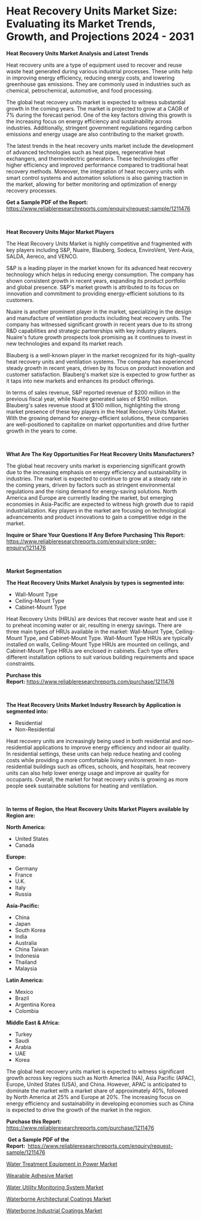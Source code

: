 <p><h1>Heat Recovery Units Market Size: Evaluating its Market Trends, Growth, and Projections 2024 - 2031</h1></p><p><strong>Heat Recovery Units Market Analysis and Latest Trends</strong></p>
<p><p>Heat recovery units are a type of equipment used to recover and reuse waste heat generated during various industrial processes. These units help in improving energy efficiency, reducing energy costs, and lowering greenhouse gas emissions. They are commonly used in industries such as chemical, petrochemical, automotive, and food processing.</p><p>The global heat recovery units market is expected to witness substantial growth in the coming years. The market is projected to grow at a CAGR of 7% during the forecast period. One of the key factors driving this growth is the increasing focus on energy efficiency and sustainability across industries. Additionally, stringent government regulations regarding carbon emissions and energy usage are also contributing to the market growth.</p><p>The latest trends in the heat recovery units market include the development of advanced technologies such as heat pipes, regenerative heat exchangers, and thermoelectric generators. These technologies offer higher efficiency and improved performance compared to traditional heat recovery methods. Moreover, the integration of heat recovery units with smart control systems and automation solutions is also gaining traction in the market, allowing for better monitoring and optimization of energy recovery processes.</p></p>
<p><strong>Get a Sample PDF of the Report:&nbsp;</strong> <a href="https://www.reliableresearchreports.com/enquiry/request-sample/1211476">https://www.reliableresearchreports.com/enquiry/request-sample/1211476</a></p>
<p>&nbsp;</p>
<p><strong>Heat Recovery Units Major Market Players</strong></p>
<p><p>The Heat Recovery Units Market is highly competitive and fragmented with key players including S&P, Nuaire, Blauberg, Sodeca, EnviroVent, Vent-Axia, SALDA, Aereco, and VENCO. </p><p>S&P is a leading player in the market known for its advanced heat recovery technology which helps in reducing energy consumption. The company has shown consistent growth in recent years, expanding its product portfolio and global presence. S&P's market growth is attributed to its focus on innovation and commitment to providing energy-efficient solutions to its customers.</p><p>Nuaire is another prominent player in the market, specializing in the design and manufacture of ventilation products including heat recovery units. The company has witnessed significant growth in recent years due to its strong R&D capabilities and strategic partnerships with key industry players. Nuaire's future growth prospects look promising as it continues to invest in new technologies and expand its market reach.</p><p>Blauberg is a well-known player in the market recognized for its high-quality heat recovery units and ventilation systems. The company has experienced steady growth in recent years, driven by its focus on product innovation and customer satisfaction. Blauberg's market size is expected to grow further as it taps into new markets and enhances its product offerings.</p><p>In terms of sales revenue, S&P reported revenue of $200 million in the previous fiscal year, while Nuaire generated sales of $150 million. Blauberg's sales revenue stood at $100 million, highlighting the strong market presence of these key players in the Heat Recovery Units Market. With the growing demand for energy-efficient solutions, these companies are well-positioned to capitalize on market opportunities and drive further growth in the years to come.</p></p>
<p>&nbsp;</p>
<p><strong>What Are The Key Opportunities For Heat Recovery Units Manufacturers?</strong></p>
<p><p>The global heat recovery units market is experiencing significant growth due to the increasing emphasis on energy efficiency and sustainability in industries. The market is expected to continue to grow at a steady rate in the coming years, driven by factors such as stringent environmental regulations and the rising demand for energy-saving solutions. North America and Europe are currently leading the market, but emerging economies in Asia-Pacific are expected to witness high growth due to rapid industrialization. Key players in the market are focusing on technological advancements and product innovations to gain a competitive edge in the market.</p></p>
<p><strong>Inquire or Share Your Questions If Any Before Purchasing This Report:</strong> <a href="https://www.reliableresearchreports.com/enquiry/pre-order-enquiry/1211476">https://www.reliableresearchreports.com/enquiry/pre-order-enquiry/1211476</a></p>
<p>&nbsp;</p>
<p><strong>Market Segmentation</strong></p>
<p><strong>The Heat Recovery Units Market Analysis by types is segmented into:</strong></p>
<p><ul><li>Wall-Mount Type</li><li>Ceiling-Mount Type</li><li>Cabinet-Mount Type</li></ul></p>
<p><p>Heat Recovery Units (HRUs) are devices that recover waste heat and use it to preheat incoming water or air, resulting in energy savings. There are three main types of HRUs available in the market: Wall-Mount Type, Ceiling-Mount Type, and Cabinet-Mount Type. Wall-Mount Type HRUs are typically installed on walls, Ceiling-Mount Type HRUs are mounted on ceilings, and Cabinet-Mount Type HRUs are enclosed in cabinets. Each type offers different installation options to suit various building requirements and space constraints.</p></p>
<p><strong>Purchase this Report:&nbsp;</strong><a href="https://www.reliableresearchreports.com/purchase/1211476">https://www.reliableresearchreports.com/purchase/1211476</a></p>
<p>&nbsp;</p>
<p><strong>The Heat Recovery Units Market Industry Research by Application is segmented into:</strong></p>
<p><ul><li>Residential</li><li>Non-Residential</li></ul></p>
<p><p>Heat recovery units are increasingly being used in both residential and non-residential applications to improve energy efficiency and indoor air quality. In residential settings, these units can help reduce heating and cooling costs while providing a more comfortable living environment. In non-residential buildings such as offices, schools, and hospitals, heat recovery units can also help lower energy usage and improve air quality for occupants. Overall, the market for heat recovery units is growing as more people seek sustainable solutions for heating and ventilation.</p></p>
<p>&nbsp;</p>
<p><strong>In terms of Region, the Heat Recovery Units Market Players available by Region are:</strong></p>
<p>
    <p> <strong> North America: </strong>
        <ul>
            <li>United States</li>
            <li>Canada</li>
        </ul>
        </p> 
    <p> <strong> Europe: </strong>
        <ul>
            <li>Germany</li>
            <li>France</li>
            <li>U.K.</li>
            <li>Italy</li>
            <li>Russia</li>
        </ul>
        </p> 
    <p> <strong> Asia-Pacific: </strong>
        <ul>
            <li>China</li>
            <li>Japan</li>
            <li>South Korea</li>
            <li>India</li>
            <li>Australia</li>
            <li>China Taiwan</li>
            <li>Indonesia</li>
            <li>Thailand</li>
            <li>Malaysia</li>
        </ul>
        </p> 
    <p> <strong> Latin America: </strong>
        <ul>
            <li>Mexico</li>
            <li>Brazil</li>
            <li>Argentina Korea</li>
            <li>Colombia</li>
        </ul>
        </p> 
    <p> <strong> Middle East & Africa: </strong>
        <ul>
            <li>Turkey</li>
            <li>Saudi</li>
            <li>Arabia</li>
            <li>UAE</li>
            <li>Korea</li>
        </ul>
    </p>
    </p>
<p><p>The global heat recovery units market is expected to witness significant growth across key regions such as North America (NA), Asia Pacific (APAC), Europe, United States (USA), and China. However, APAC is anticipated to dominate the market with a market share of approximately 40%, followed by North America at 25% and Europe at 20%. The increasing focus on energy efficiency and sustainability in developing economies such as China is expected to drive the growth of the market in the region.</p></p>
<p><strong>Purchase this Report: </strong><a href="https://www.reliableresearchreports.com/purchase/1211476">https://www.reliableresearchreports.com/purchase/1211476</a></p>
<p>&nbsp;<strong>Get a Sample PDF of the Report:&nbsp;&nbsp;</strong><a href="https://www.reliableresearchreports.com/enquiry/request-sample/1211476">https://www.reliableresearchreports.com/enquiry/request-sample/1211476</a></p>
<p><strong></strong></p>
<p><p><a href="https://medium.com/@venaschumm2023/water-treatment-equipment-in-power-market-size-cagr-trends-2024-2030-33dc13616fd3">Water Treatment Equipment in Power Market</a></p><p><a href="https://medium.com/@venaschumm2023/wearable-adhesive-market-size-market-outlook-and-market-forecast-2024-to-2031-ba380f365e77">Wearable Adhesive Market</a></p><p><a href="https://medium.com/@venaschumm2023/water-utility-monitoring-system-market-comprehensive-assessment-by-type-application-and-8d6f840568a1">Water Utility Monitoring System Market</a></p><p><a href="https://medium.com/@venaschumm2023/waterborne-architectural-coatings-market-insights-into-market-cagr-market-trends-and-growth-fc5ba89f1b7b">Waterborne Architectural Coatings Market</a></p><p><a href="https://medium.com/@venaschumm2023/waterborne-industrial-coatings-market-furnishes-information-on-market-share-market-trends-and-6d9106d3b6a5">Waterborne Industrial Coatings Market</a></p></p>